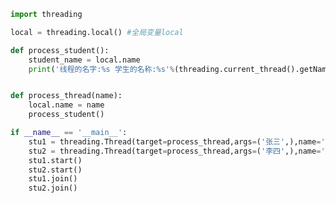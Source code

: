 
<BlogInfo id="500" title="22.ThreadLocal的使用" author="白日梦想猿" pv=0 read_times=0 pre_cost_time="0分25秒" category="并发编程" tag_list="['并发编程']" create_time="2020.05.08 16:36:11" update_time="2020.05.08 16:42:53" />

```python
import threading

local = threading.local() #全局变量local

def process_student():
    student_name = local.name
    print('线程的名字:%s 学生的名称:%s'%(threading.current_thread().getName(),student_name))


def process_thread(name):
    local.name = name
    process_student()

if __name__ == '__main__':
    stu1 = threading.Thread(target=process_thread,args=('张三',),name='Thread-A')
    stu2 = threading.Thread(target=process_thread,args=('李四',),name='Thread-B')
    stu1.start()
    stu2.start()
    stu1.join()
    stu2.join()
```
